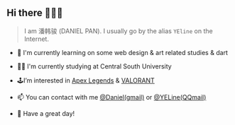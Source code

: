## Hi there 👋👋👋
> I am 潘韩骏 (DANIEL PAN). I usually go by the alias `YEline`  on the Internet. 

- 🌱 I'm currently learning on some web design & art related studies & dart
- 👨‍💻 I'm currently studying at Central South University
- 🕹️I’m interested in [Apex Legends](https://www.bing.com/ck/a?!&&p=719f844896801918JmltdHM9MTY3MTU4MDgwMCZpZ3VpZD0xYzNhMjA5OC1lYjU1LTZlOTUtMjNmOS0yZjY0ZWExNjZmMzYmaW5zaWQ9NTE3OQ&ptn=3&hsh=3&fclid=1c3a2098-eb55-6e95-23f9-2f64ea166f36&psq=apex+legends&u=a1aHR0cHM6Ly93d3cuZWEuY29tL2dhbWVzL2FwZXgtbGVnZW5kcw&ntb=1) & [VALORANT](https://www.bing.com/ck/a?!&&p=5a99bcc6c495c356JmltdHM9MTY3MTU4MDgwMCZpZ3VpZD0xYzNhMjA5OC1lYjU1LTZlOTUtMjNmOS0yZjY0ZWExNjZmMzYmaW5zaWQ9NTE3NQ&ptn=3&hsh=3&fclid=1c3a2098-eb55-6e95-23f9-2f64ea166f36&psq=valorant&u=a1aHR0cHM6Ly9wbGF5dmFsb3JhbnQuY29tLw&ntb=1)
- 📫 You can contact with me [@Daniel(gmail)](mailto:Daniel1638317920@outlook.com) or [@YELine(QQmail)](mailto:1638317920@qq.com)

- 💬 Have a great day!

<!---
YELineee/YELineee is a ✨ special ✨ repository because its `README.md` (this file) appears on your GitHub profile.
You can click the Preview link to take a look at your changes.
--->
